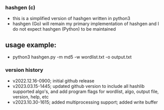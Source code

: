 ### hashgen (c)
- this is a simplified version of hashgen written in python3
- hashgen (Go) will remain my primary implementation of hashgen and I do not expect hashgen (Python) to be maintained

## usage example:
- python3 hashgen.py -m md5 -w wordlist.txt -o output.txt

### version history
- v2022.12.16-0900; initial github release
- v2023.03.15-1445; updated github version to include all hashlib supported algo's, and add program flags for wordlist, algo, output file, version, help, etc
- v2023.10.30-1615; added multiprocessing support; added write buffer